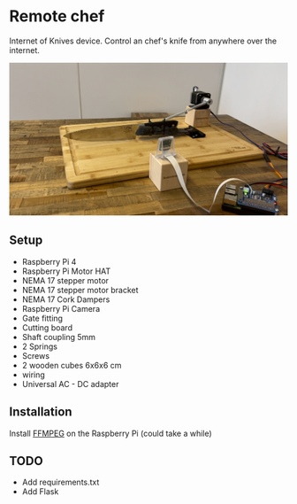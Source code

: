 # Remote chef

Internet of Knives device. Control an chef's knife from anywhere over the internet.

![Remote chef keukenmes](https://github.com/timvaniersel/remote-chef/blob/main/assets/rpi-chef.jpg?raw=true)


## Setup
- Raspberry Pi 4
- Raspberry Pi Motor HAT
- NEMA 17 stepper motor
- NEMA 17 stepper motor bracket
- NEMA 17 Cork Dampers
- Raspberry Pi Camera
- Gate fitting
- Cutting board
- Shaft coupling 5mm
- 2 Springs
- Screws
- 2 wooden cubes 6x6x6 cm
- wiring
- Universal AC - DC adapter

## Installation

Install [FFMPEG](https://gist.github.com/wildrun0/86a890585857a36c90110cee275c45fd) on the Raspberry Pi (could take a while)

## TODO
- Add requirements.txt
- Add Flask

